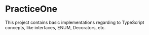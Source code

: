 # PracticeOne

This project contains basic implementations regarding to TypeScript concepts, like interfaces, ENUM, Decorators, etc.
